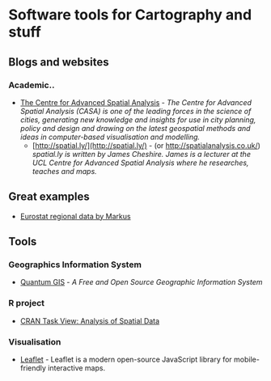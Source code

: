Software tools for Cartography and stuff
===========================================


Blogs and websites
-----------------------------

### Academic..

- [The Centre for Advanced Spatial Analysis](http://www.bartlett.ucl.ac.uk/casa) - *The Centre for Advanced Spatial Analysis (CASA) is one of the leading forces in the science of cities, generating new knowledge and insights for use in city planning, policy and design and drawing on the latest geospatial methods and ideas in computer-based visualisation and modelling.*
    - [http://spatial.ly/](http://spatial.ly/) - (or http://spatialanalysis.co.uk/)  *spatial.ly is written by James Cheshire. James is a lecturer at the UCL Centre for Advanced Spatial Analysis where he researches, teaches and maps.*



Great examples
-----------------------------

- [Eurostat regional data by Markus](http://markuskainu.fi/r-tutorial/eurostat/spatial.html)



Tools
------------------------------


### Geographics Information System

- [Quantum GIS](http://www.qgis.org/en/site/) - *A Free and Open Source Geographic Information System*

### R project
- [CRAN Task View: Analysis of Spatial Data](http://cran.r-project.org/web/views/Spatial.html)


### Visualisation

- [Leaflet](http://leafletjs.com/) - Leaflet is a modern open-source JavaScript library for mobile-friendly interactive maps.

